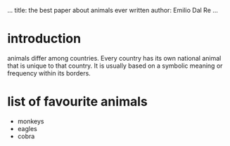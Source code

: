 ...
title: the best paper about animals ever written
author: Emilio Dal Re
...

# introduction

animals differ among countries.
Every country has its own national animal that is unique to that country.
It is usually based on a symbolic meaning or frequency within its borders.

# list of favourite animals

* monkeys
* eagles
* cobra
